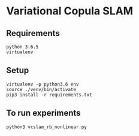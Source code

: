 # Variational Copula SLAM

## Requirements 

```
python 3.6.5
virtualenv
```

## Setup

```
virtualenv -p python3.6 env
source ./venv/bin/activate
pip3 install -r requirements.txt
```

## To run experiments

```
python3 vcslam_rb_nonlinear.py
```
